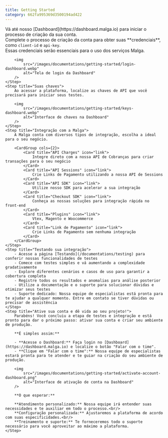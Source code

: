 ```yaml
---
title: Getting Started
category: 662fa995369d3500194ad422
---
```


<Steps>
    <Step title="Crie sua conta">
        Vá até nosso [Dashboard](https://dashboard.malga.io) para iniciar o processo de criação da sua conta.<br/>
        Complete o processo de criação da conta para obter suas **credenciais**, como <code>client-id</code> e <code>api-key</code>.<br/>
        Essas credenciais serão essenciais para o uso dos serviços Malga.<br/>

        <img
            src="/images/documentations/getting-started/login-dashboard.webp"
            alt="Tela de login da Dashboard"
        />
    </Step>
    <Step title="Suas chaves">
        Ao acessar a plataforma, localize as chaves de API que você precisará para iniciar seus testes.

        <img
            src="/images/documentations/getting-started/keys-dashboard.webp"
            alt="Interface de chaves na Dashboard"
        />
    </Step>
    <Step title="Integração com a Malga">
        A Malga conta com diversos tipos de integração, escolha a ideal para o seu negócio.

        <CardGroup cols={2}>
            <Card title="API Charges" icon="link">
                Integre direto com a nossa API de Cobranças para criar transações para o seu negócio
            </Card>
            <Card title="API Sessions" icon="link">
                Crie Links de Pagamento utilizando a nossa API de Sessions
            </Card>
            <Card title="API SDK" icon="link">
                Utilize nosso SDK para acelerar a sua integração
            </Card>
            <Card title="Checkout SDK" icon="link">
                Conheça as nossas soluções para integração rápida no front-end
            </Card>
            <Card title="Plugins" icon="link">
                Vtex, Magento e Woocommerce
            </Card>
            <Card title="Link de Pagamento" icon="link">
                Crie Links de Pagamento sem nenhuma integração
            </Card>
        </CardGroup>
    </Step>
    <Step title="Testando sua integração">
        - Acesse a página [Testando](/documentations/testing) para conferir nossas funcionalidades de testes
        - Comece com testes simples e vá aumentando a complexidade gradativamente
        - Explore diferentes cenários e casos de uso para garantir a cobertura completa
        - Registre todos os resultados e anomalias para análise posterior
        - Utilize a documentação e o suporte para solucionar dúvidas e otimizar seus testes
        - Suporte dedicado: Nossa equipe de especialistas está pronta para te ajudar a qualquer momento. Entre em contato se tiver dúvidas ou precisar de assistência
    </Step>
    <Step title="Ative sua conta e dê vida ao seu projeto!">
        Parabéns! Você concluiu a etapa de testes e integração e está pronto para dar o próximo passo: ativar sua conta e criar seu ambiente de produção.

        **É simples assim:**

        - **Acesse o Dashboard:** Faça login no [Dashboard](https://dashboard.malga.io) e localize o botão "Falar com o time".
        - **Clique em "Falar com o time":** Nossa equipe de especialistas estará pronta para te atender e te guiar na criação do seu ambiente de produção.

        <img
            src="/images/documentations/getting-started/activate-account-dashboard.png"
            alt="Interface de ativação de conta na Dashboard"
        />

        **O que esperar:**

        **Atendimento personalizado:** Nossa equipe irá entender suas necessidades e te auxiliar em todo o processo.<br/>
        **Configuração personalizada:** Ajustaremos a plataforma de acordo com suas especificidades.<br/>
        **Treinamento e suporte:** Te forneceremos todo o suporte necessário para você aproveitar ao máximo a plataforma.
    </Step>

</Steps>
